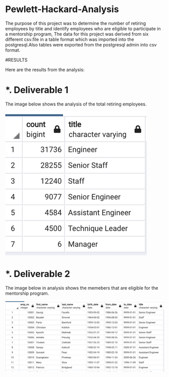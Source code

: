 # Pewlett-Hackard-Analysis
The purpose of this project was to determine the number of retiring employees by title and identify employees who are eligible to participate in a mentorship program, The data for this project was derived from six different csv.file in a table format which was imported into the postgresql.Also tables were exported from the postgresql admin into csv format.

#RESULTS

Here are the results from the analysis:

# *. Deliverable 1
The image below shows the analysis of the total retiring employees.

![image](https://github.com/Thaofeeqat/Pewlett-Hackard-Analysis/blob/main/Data/Retiring%20employee.png)


# *. Deliverable  2
The image below in analysis shows the memebers that are eligible for the mentorship program.

![image](https://github.com/Thaofeeqat/Pewlett-Hackard-Analysis/blob/main/Data/mentorship.png)
